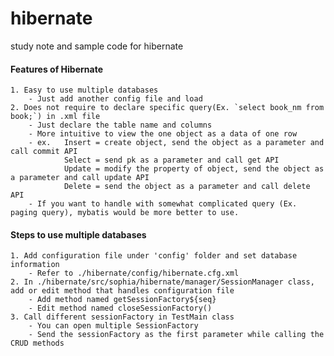 # hibernate
study note and sample code for hibernate

#### Features of Hibernate 
	1. Easy to use multiple databases
		- Just add another config file and load
	2. Does not require to declare specific query(Ex. `select book_nm from book;`) in .xml file
		- Just declare the table name and columns
		- More intuitive to view the one object as a data of one row
		- ex.	Insert = create object, send the object as a parameter and call commit API
				Select = send pk as a parameter and call get API
				Update = modify the property of object, send the object as a parameter and call update API
				Delete = send the object as a parameter and call delete API
		- If you want to handle with somewhat complicated query (Ex. paging query), mybatis would be more better to use.

#### Steps to use multiple databases
	1. Add configuration file under 'config' folder and set database information
		- Refer to ./hibernate/config/hibernate.cfg.xml
	2. In ./hibernate/src/sophia/hibernate/manager/SessionManager class, add or edit method that handles configuration file
		- Add method named getSessionFactory${seq}
		- Edit method named closeSessionFactory()
	3. Call different sessionFactory in TestMain class
		- You can open multiple SessionFactory
		- Send the sessionFactory as the first parameter while calling the CRUD methods
	
